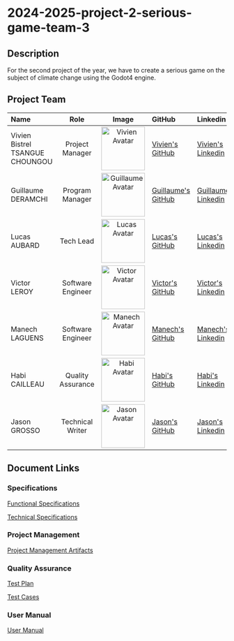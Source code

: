 # 2024-2025-project-2-serious-game-team-3

## Description

For the second project of the year, we have to create a serious game on the subject of climate change using the Godot4 engine.

## Project Team

| Name | Role | Image | GitHub | Linkedin|
| :----- | :----------: | :----------: | :---------- | :------ |
| Vivien Bistrel TSANGUE CHOUNGOU | Project Manager | <img src="https://avatars.githubusercontent.com/u/122369054?v=4" width = "100px" alt="Vivien Avatar" > | [Vivien's GitHub](https://github.com/Bistrel2002) | [Vivien's Linkedin](https://www.linkedin.com/in/bistrel-tsangue-603635261/) |
| Guillaume DERAMCHI | Program Manager | <img src="https://avatars.githubusercontent.com/u/145995909?v=4" width = "100px" alt="Guillaume Avatar"> | [Guillaume's GitHub](https://github.com/Guillaume18100) | [Guillaume's Linkedin](https://www.linkedin.com/in/guillaume-deramchi-a45116293/) |
| Lucas AUBARD | Tech Lead | <img src="https://avatars.githubusercontent.com/u/114394236?v=4" width = "100px" alt="Lucas Avatar"> | [Lucas's GitHub](https://github.com/LucasAub) | [Lucas's Linkedin](https://www.linkedin.com/in/lucas-aubard-596b37251/) |
| Victor LEROY | Software Engineer |<img src="https://avatars.githubusercontent.com/u/97166029?v=4" width = "100px" alt="Victor Avatar"> | [Victor's GitHub](https://github.com/Victor-Leroy) | [Victor's Linkedin](https://www.linkedin.com/in/victor-leroy-64baa3229/) |
| Manech LAGUENS | Software Engineer |<img src="https://avatars.githubusercontent.com/u/146005062?v=4" width = "100px" alt="Manech Avatar"> | [Manech's GitHub](https://github.com/Manech-Laguens) | [Manech's Linkedin](https://www.linkedin.com/in/manech-laguens-020127293/) |
| Habi CAILLEAU | Quality Assurance | <img src="https://avatars.githubusercontent.com/u/145991425?v=4" width = "100px" alt="Habi Avatar"> | [Habi's GitHub](https://github.com/habicll) | [Habi's Linkedin](https://www.linkedin.com/in/habi-cailleau-3b72b5293/) |
| Jason GROSSO | Technical Writer | <img src="https://avatars.githubusercontent.com/u/114397870?v=4" width = "100px" alt="Jason Avatar"> | [Jason's GitHub](https://github.com/JasonGROSSO) | [Jason's Linkedin](https://www.linkedin.com/in/jason-grosso-847b39251/) |

## Document Links

### Specifications

[Functional Specifications](https://github.com/algosup/2024-2025-project-2-serious-game-team-3/blob/main/documents/Functional%20Specification/FunctionalSpecification.md)

[Technical Specifications](https://github.com/algosup/2024-2025-project-2-serious-game-team-3/blob/main/documents/Technical%20Specifications/TechnicalSpecification.md)

### Project Management

[Project Management Artifacts](https://github.com/algosup/2024-2025-project-2-serious-game-team-3/blob/main/documents/Management/management-artifact.md)

### Quality Assurance

[Test Plan](https://github.com/algosup/2024-2025-project-2-serious-game-team-3/blob/main/documents/QA/test_plan.md)

[Test Cases](https://github.com/algosup/2024-2025-project-2-serious-game-team-3/blob/main/documents/QA/test_cases.md)

### User Manual

[User Manual](https://github.com/algosup/2024-2025-project-2-serious-game-team-3/blob/main/documents/User%20Manual/user_manual.md)
